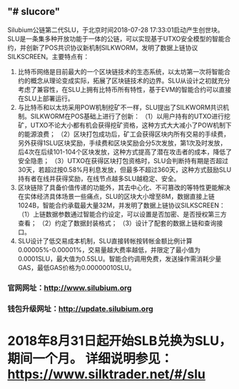 ## "# slucore"  ##

Silubium公链第二代SLU，于北京时间2018-07-28 17:33:01启动产生创世块。
SLU是一条集多种开放功能于一体的公链，可以实现基于UTXO安全模型的智能合约，并创新了POS共识协议新机制SILKWORM，发明了数据上链协议SILKSCREEN。主要特点有：
1. 比特币网络是目前最大的一个区块链技术的生态系统，以太坊第一次将智能合约的概念从理论变成实际，拓展了区块链技术的边界。SLU从设计之初就充分考虑了兼容性，在SLU上拥有比特币所有特性，基于EVM的智能合约可以直接在SLU上部署运行。
2. 与比特币和以太坊采用POW机制挖矿不一样，SLU提出了SILKWORM共识机制。SILKWORM在POS基础上进行了创新：
（1）以用户持有的UTXO进行挖矿，UTXO不论大小都有机会获得挖矿资格，这种方式大大减小了POW机制下的能源浪费；
（2）区块打包成功后，矿工会获得区块内所有交易的手续费，另外获得1SLU区块奖励，手续费和区块奖励会分5次发放，第1次及时发放，后4次在后续101-104个区块发放，这种方式提高了潜在攻击者的成本，降低了安全隐患；
（3）UTXO在获得区块打包资格时，SLU会判断持有期是否超过30天，若超过按0.58%月利息发放，但最多不超过360天，这种方式鼓励SLU持有者在线并获得奖励，在线节点越多SLU越稳定、安全。
3. 区块链除了具备价值传递的功能外，其去中心化、不可篡改的等特性更能解决在实体经济具体场景一些痛点，SLU的区块大小增至8M，数据直接上链1024B，智能合约承载最大量32M，并发明了数据上链协议SILKSCREEN：
（1）上链数据参数通过智能合约设定，可以设置是否加密、是否授权第三方查看；
（2）约定了数据封装格式；
（3）设计了配套的数据上链和查询接口。
4. SLU设计了低交易成本机制，SLU直接转帐按转帐金额比例计算0.00005%-0.00001%，交易量越大费率越低，并限定了最小值为0.0001SLU，最大值为0.5SLU。智能合约调用免费，发送操作需消耗少量GAS，最低GAS价格为0.00000010SLU。

### 官网网址：http://www.silubium.org ###

### 钱包升级网址：http://update.silubium.org ###

# 2018年8月31日起开始SLB兑换为SLU，期间一个月。 详细说明参见：https://www.silktrader.net/#/slu #
